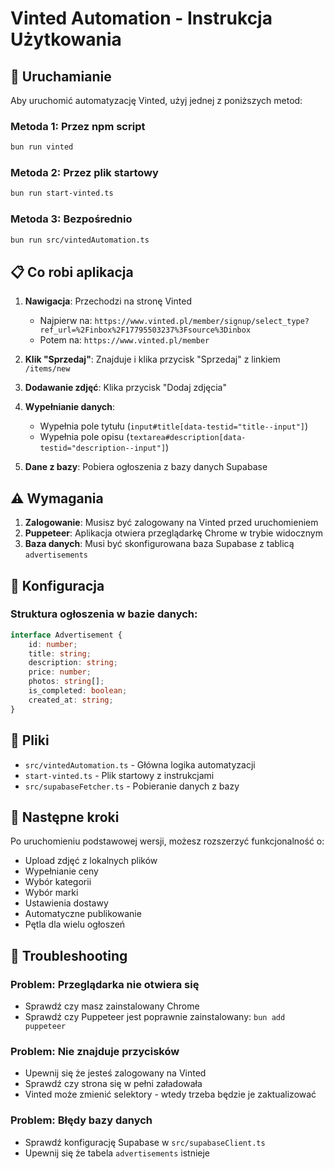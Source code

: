 # Vinted Automation - Instrukcja Użytkowania

## 🚀 Uruchamianie

Aby uruchomić automatyzację Vinted, użyj jednej z poniższych metod:

### Metoda 1: Przez npm script
```bash
bun run vinted
```

### Metoda 2: Przez plik startowy
```bash
bun run start-vinted.ts
```

### Metoda 3: Bezpośrednio
```bash
bun run src/vintedAutomation.ts
```

## 📋 Co robi aplikacja

1. **Nawigacja**: Przechodzi na stronę Vinted
   - Najpierw na: `https://www.vinted.pl/member/signup/select_type?ref_url=%2Finbox%2F17795503237%3Fsource%3Dinbox`
   - Potem na: `https://www.vinted.pl/member`

2. **Klik "Sprzedaj"**: Znajduje i klika przycisk "Sprzedaj" z linkiem `/items/new`

3. **Dodawanie zdjęć**: Klika przycisk "Dodaj zdjęcia"

4. **Wypełnianie danych**:
   - Wypełnia pole tytułu (`input#title[data-testid="title--input"]`)
   - Wypełnia pole opisu (`textarea#description[data-testid="description--input"]`)

5. **Dane z bazy**: Pobiera ogłoszenia z bazy danych Supabase

## ⚠️ Wymagania

1. **Zalogowanie**: Musisz być zalogowany na Vinted przed uruchomieniem
2. **Puppeteer**: Aplikacja otwiera przeglądarkę Chrome w trybie widocznym
3. **Baza danych**: Musi być skonfigurowana baza Supabase z tablicą `advertisements`

## 🔧 Konfiguracja

### Struktura ogłoszenia w bazie danych:
```typescript
interface Advertisement {
    id: number;
    title: string;
    description: string;
    price: number;
    photos: string[];
    is_completed: boolean;
    created_at: string;
}
```

## 📁 Pliki

- `src/vintedAutomation.ts` - Główna logika automatyzacji
- `start-vinted.ts` - Plik startowy z instrukcjami
- `src/supabaseFetcher.ts` - Pobieranie danych z bazy

## 🎯 Następne kroki

Po uruchomieniu podstawowej wersji, możesz rozszerzyć funkcjonalność o:
- Upload zdjęć z lokalnych plików
- Wypełnianie ceny
- Wybór kategorii
- Wybór marki
- Ustawienia dostawy
- Automatyczne publikowanie
- Pętla dla wielu ogłoszeń

## 🐛 Troubleshooting

### Problem: Przeglądarka nie otwiera się
- Sprawdź czy masz zainstalowany Chrome
- Sprawdź czy Puppeteer jest poprawnie zainstalowany: `bun add puppeteer`

### Problem: Nie znajduje przycisków
- Upewnij się że jesteś zalogowany na Vinted
- Sprawdź czy strona się w pełni załadowała
- Vinted może zmienić selektory - wtedy trzeba będzie je zaktualizować

### Problem: Błędy bazy danych
- Sprawdź konfigurację Supabase w `src/supabaseClient.ts`
- Upewnij się że tabela `advertisements` istnieje
